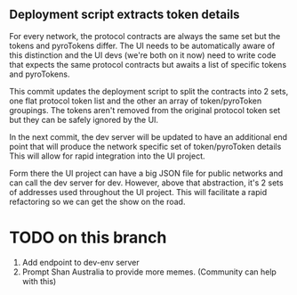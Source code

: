 ## Deployment script extracts token details
For every network, the protocol contracts are always the same set but the tokens and pyroTokens differ.
The UI needs to be automatically aware of this distinction and the UI devs (we're both on it now) need to write code that expects the same protocol contracts but awaits a list of specific tokens and pyroTokens.

This commit updates the deployment script to split the contracts into 2 sets, one flat protocol token list and the other an array of token/pyroToken groupings. The tokens aren't removed from the original protocol token set but they can be safely ignored by the UI.

In the next commit, the dev server will be updated to have an additional end point that will produce the network specific set of token/pyroToken details
This will allow for rapid integration into the UI project.

Form there the UI project can have a big JSON file for public networks and can call the dev server for dev. However, above that abstraction, it's 2 sets of addresses used throughout the UI project. This will facilitate a rapid refactoring so we can get the show on the road.

# TODO on this branch
1. Add endpoint to dev-env server
2. Prompt Shan Australia to provide more memes. (Community can help with this)